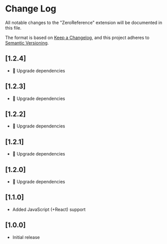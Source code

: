 # Change Log
All notable changes to the "ZeroReference" extension will be documented in this file.

The format is based on [Keep a Changelog](https://keepachangelog.com/en/1.0.0/),
and this project adheres to [Semantic Versioning](https://semver.org/spec/v2.0.0.html).

## [1.2.4]
- 🚀 Upgrade dependencies

## [1.2.3]
- 🚀 Upgrade dependencies

## [1.2.2]
- 🚀 Upgrade dependencies

## [1.2.1]
- 🚀 Upgrade dependencies

## [1.2.0]
- 🚀 Upgrade dependencies

## [1.1.0]
- Added JavaScript (+React) support

## [1.0.0]
- Initial release
